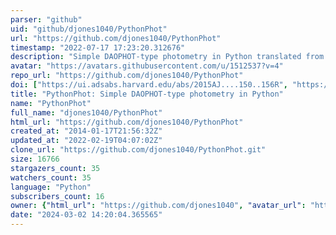 ```yaml
---
parser: "github"
uid: "github/djones1040/PythonPhot"
url: "https://github.com/djones1040/PythonPhot"
timestamp: "2022-07-17 17:23:20.312676"
description: "Simple DAOPHOT-type photometry in Python translated from IDL AstroLib photometry algorithms.  Please email me with bugs, suggestions, omissions, etc.  The code is citable as part of the Astrophysics Source Code Library (http://ascl.net/1501.010)."
avatar: "https://avatars.githubusercontent.com/u/1512537?v=4"
repo_url: "https://github.com/djones1040/PythonPhot"
doi: ["https://ui.adsabs.harvard.edu/abs/2015AJ....150..156R", "https://ui.adsabs.harvard.edu/abs/2015ascl.soft01010J/abstract"]
title: "PythonPhot: Simple DAOPHOT-type photometry in Python"
name: "PythonPhot"
full_name: "djones1040/PythonPhot"
html_url: "https://github.com/djones1040/PythonPhot"
created_at: "2014-01-17T21:56:32Z"
updated_at: "2022-02-19T04:07:02Z"
clone_url: "https://github.com/djones1040/PythonPhot.git"
size: 16766
stargazers_count: 35
watchers_count: 35
language: "Python"
subscribers_count: 16
owner: {"html_url": "https://github.com/djones1040", "avatar_url": "https://avatars.githubusercontent.com/u/1512537?v=4", "login": "djones1040", "type": "User"}
date: "2024-03-02 14:20:04.365565"
---
```

